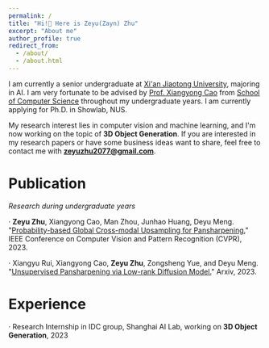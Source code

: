```yaml
---
permalink: /
title: "Hi!👋 Here is Zeyu(Zayn) Zhu"
excerpt: "About me"
author_profile: true
redirect_from: 
  - /about/
  - /about.html
---
```


I am currently a senior undergraduate at [Xi'an Jiaotong University](http://en.xjtu.edu.cn), majoring in AI. I am very fortunate to be advised by [Prof. Xiangyong Cao](https://gr.xjtu.edu.cn/en/web/caoxiangyong/home) from [School of Computer Science](http://www.cs.xjtu.edu.cn) throughout my undergraduate years. I am currently applying for Ph.D. in Showlab, NUS.

My research interest lies in computer vision and machine learning, and I'm now working on the topic of **3D Object Generation**. If you are interested in my research papers or have some business ideas want to share, feel free to contact me with **zeyuzhu2077@gmail.com**.

Publication
======
*Research during undergraduate years*

· **Zeyu Zhu**, Xiangyong Cao, Man Zhou, Junhao Huang, Deyu Meng. "[Probability-based Global Cross-modal Upsampling for Pansharpening.](https://openaccess.thecvf.com/content/CVPR2023/papers/Zhu_Probability-Based_Global_Cross-Modal_Upsampling_for_Pansharpening_CVPR_2023_paper.pdf)" IEEE Conference on Computer Vision and Pattern Recognition (CVPR), 2023.

· Xiangyu Rui, Xiangyong Cao, **Zeyu Zhu**, Zongsheng Yue, and Deyu Meng. "[Unsupervised Pansharpening via Low-rank Diffusion Model.](https://arxiv.org/abs/2305.10925)" Arxiv, 2023.

Experience
======
· Research Internship in IDC group, Shanghai AI Lab, working on **3D Object Generation**, 2023
